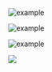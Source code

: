 ![example](http://example.com "example")

![](http://example.com "example")

![example](http://example.com)

![](http://example.com)

![]()
